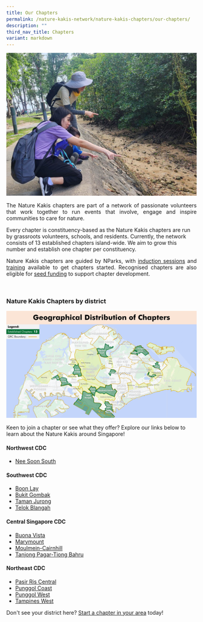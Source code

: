 ```yaml
---
title: Our Chapters
permalink: /nature-kakis-network/nature-kakis-chapters/our-chapters/
description: ""
third_nav_title: Chapters
variant: markdown
---
```

<section>
	<img src="/images/BioD%20&amp;%20wildlife/BioDandWildlife__1__Resized_2.jpg">
<p align="justify">The Nature Kakis chapters are part of a network of passionate volunteers that work together to run events that involve, engage and inspire communities to care for nature.</p> 
<p>Every chapter is constituency-based as the Nature Kakis chapters are run by grassroots volunteers, schools, and residents. Currently, the network consists of 13 established chapters island-wide. We aim to grow this number and establish one chapter per constituency.</p>
<p align="justify">Nature Kakis chapters are guided by NParks, with <a href="">induction sessions</a> and <a href="">training</a> available to get chapters started. Recognised chapters are also eligible for <a href="/seed-fund/about/">seed funding</a> to support chapter development.</p>
<br>
</section>
<section>
<h3>Nature Kakis Chapters by district</h3>
<img src="/images/Maps/nk%20map%20new.PNG">
<p>Keen to join a chapter or see what they offer? Explore our links below to learn about the Nature Kakis around Singapore!</p>
<h4>Northwest CDC</h4>
<ul>
	<li><a href="/all/chapters/nee-soon-south/">Nee Soon South</a></li>
	</ul>
<h4>Southwest CDC</h4>
<ul>
	<li><a href="/all/chapters/boon-lay/">Boon Lay</a></li>
	<li><a href="/all/chapters/bukit-gombak/">Bukit Gombak</a></li>
	<li><a href="">Taman Jurong</a></li>
	<li><a href="">Telok Blangah</a></li>
	</ul>
<h4>Central Singapore CDC</h4>
<ul>
	<li><a href="">Buona Vista</a></li>
	<li><a href="/all/chapters/marymount/">Marymount</a></li>
	<li><a href="/all/chapters/moulmein-cainhill/">Moulmein-Cairnhill</a></li>
	<li><a href="">Tanjong Pagar-Tiong Bahru</a></li>
	</ul>
<h4>Northeast CDC</h4>
<ul>
	<li><a href="/all/chapters/pasir-ris-central/">Pasir Ris Central</a></li>
	<li><a href="">Punggol Coast</a></li>
	<li><a href="">Punggol West</a></li>
	<li><a href="">Tampines West</a></li>
	</ul>
<p align="justify">Don't see your district here? <a href="=&quot;/nature-kakis-network/chapters/starting-a-chapter/&quot;">Start a chapter in your area</a> today! </p>
</section>